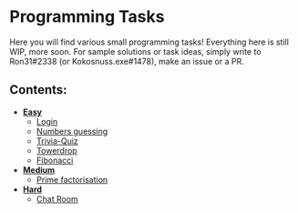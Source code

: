# Programming Tasks

Here you will find various small programming tasks!
Everything here is still WIP, more soon.
For sample solutions or task ideas, simply write to Ron31#2338 (or Kokosnuss.exe#1478), make an issue or a PR.

## Contents:

-   [**Easy**](easy-tasks/)
    -   [Login](easy-tasks/task01)
    -   [Numbers guessing](easy-tasks/task02)
    -   [Trivia-Quiz](easy-tasks/task03)
    -   [Towerdrop](easy-tasks/task04)
    -   [Fibonacci](easy-tasks/task05)
-   [**Medium**](medium-tasks/)
    -   [Prime factorisation](medium-tasks/task01)
-   [**Hard**](hard-tasks/)
    -   [Chat Room](hard-tasks/task01)
